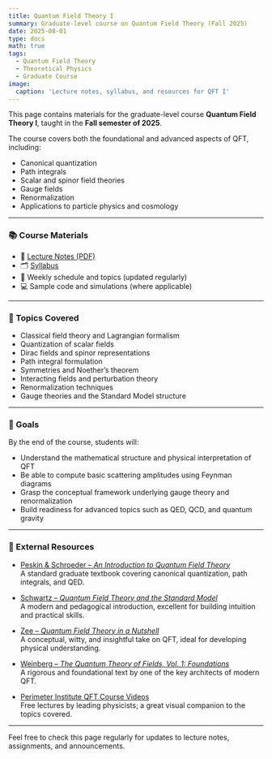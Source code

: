 ```yaml
---
title: Quantum Field Theory I
summary: Graduate-level course on Quantum Field Theory (Fall 2025)
date: 2025-08-01
type: docs
math: true
tags:
  - Quantum Field Theory
  - Theoretical Physics
  - Graduate Course
image:
  caption: 'Lecture notes, syllabus, and resources for QFT I'
---
```


This page contains materials for the graduate-level course **Quantum Field Theory I**, taught in the **Fall semester of 2025**.

The course covers both the foundational and advanced aspects of QFT, including:

- Canonical quantization
- Path integrals
- Scalar and spinor field theories
- Gauge fields
- Renormalization
- Applications to particle physics and cosmology

---

### 📚 Course Materials

- 📄 [Lecture Notes (PDF)](link-to-your-notes.pdf)
- 🗂️ [Syllabus](link-to-syllabus.pdf)
- 📆 Weekly schedule and topics (updated regularly)
- 💻 Sample code and simulations (where applicable)

---

### 🧮 Topics Covered

- Classical field theory and Lagrangian formalism
- Quantization of scalar fields
- Dirac fields and spinor representations
- Path integral formulation
- Symmetries and Noether’s theorem
- Interacting fields and perturbation theory
- Renormalization techniques
- Gauge theories and the Standard Model structure

---

### 🧠 Goals

By the end of the course, students will:

- Understand the mathematical structure and physical interpretation of QFT
- Be able to compute basic scattering amplitudes using Feynman diagrams
- Grasp the conceptual framework underlying gauge theory and renormalization
- Build readiness for advanced topics such as QED, QCD, and quantum gravity

---

### 🔗 External Resources

- [Peskin & Schroeder – *An Introduction to Quantum Field Theory*](https://www.amazon.com/Introduction-Quantum-Field-Theory/dp/0201503972)  
  A standard graduate textbook covering canonical quantization, path integrals, and QED.

- [Schwartz – *Quantum Field Theory and the Standard Model*](https://www.amazon.com/Quantum-Field-Theory-Standard-Model/dp/1107034736)  
  A modern and pedagogical introduction, excellent for building intuition and practical skills.

- [Zee – *Quantum Field Theory in a Nutshell*](https://press.princeton.edu/books/hardcover/9780691140346/quantum-field-theory-in-a-nutshell)  
  A conceptual, witty, and insightful take on QFT, ideal for developing physical understanding.

- [Weinberg – *The Quantum Theory of Fields, Vol. 1: Foundations*](https://www.amazon.com/Quantum-Theory-Fields-Foundations/dp/0521550017)  
  A rigorous and foundational text by one of the key architects of modern QFT.

- [Perimeter Institute QFT Course Videos](https://www.perimeterinstitute.ca/video-library)  
  Free lectures by leading physicists; a great visual companion to the topics covered.

---

Feel free to check this page regularly for updates to lecture notes, assignments, and announcements.


